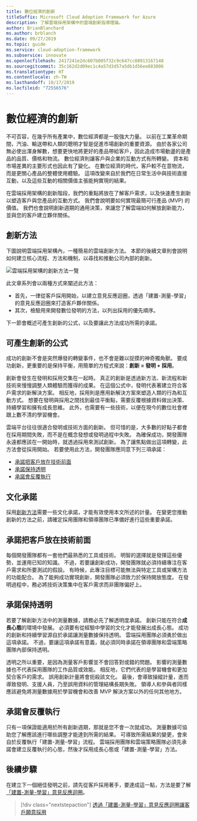 ```yaml
---
title: 數位經濟的創新
titleSuffix: Microsoft Cloud Adoption Framework for Azure
description: 了解雲端採用架構中的雲端創新指導理論。
author: BrianBlanchard
ms.author: brblanch
ms.date: 09/27/2019
ms.topic: guide
ms.service: cloud-adoption-framework
ms.subservice: innovate
ms.openlocfilehash: 2417241e2dc607b005f32c9c647cc88913167148
ms.sourcegitcommit: 35c162d2d09ec1c4a57d3d57a5db1d56ee883806
ms.translationtype: HT
ms.contentlocale: zh-TW
ms.lasthandoff: 10/17/2019
ms.locfileid: "72556576"
---
```

# <a name="innovation-in-the-digital-economy"></a>數位經濟的創新

不可否容，在幾乎所有產業中，數位經濟都是一股強大力量。 以前在工業革命期間，汽油、輸送帶和人類的聰明才智是促進市場創新的重要資源。 由於各家公司無必使出渾身解數，想要更快地將更好的產品帶給客戶，因此造成市場動盪的是產品的品質、價格和物流。 數位經濟則讓客戶與企業的互動方式有所轉變。 資本和市場差異的主要形式也因此有了變化。 在數位經濟的時代，客戶較不在意物流，而是更關心產品的整體使用體驗。 這項改變來自於我們在日常生活中與技術直接互動，以及這些互動的相關價值主張能夠實現的結果。

在雲端採用架構的創新階段，我們的重點將放在了解客戶需求，以及快速產生創新以塑造客戶與您產品的互動方式。 我們會說明要如何實現最簡可行產品 (MVP) 的價值。 我們也會說明創新週期的通用決策，來讓您了解雲端如何解放創新能力，並與您的客戶建立夥伴關係。

## <a name="innovate-methodology"></a>創新方法

下圖說明雲端採用架構內，一種簡易的雲端創新方法。 本節的後續文章則會說明如何建立核心流程、方法和機制，以尋找和推動公司內部的創新。

![雲端採用架構的創新方法一覽](../../_images/innovate/innovate-methodology.png)

此文章系列會以兩種方式來闡述此方法：

- 首先，一律從客戶採用開始，以建立意見反應迴圈，透過「建置-測量-學習」的意見反應迴圈來打造客戶夥伴關係。
- 其次，檢驗用來開發數位發明的方法，以列出採用的優先順序。

下一節會概述可產生創新的公式，以及要讓此方法成功所需的承諾。

## <a name="formula-for-innovation"></a>可產生創新的公式

成功的創新不會是突然爆發的轉變事件，也不會是難以捉摸的神奇獨角獸。 要成功創新，更重要的是保持平衡，用簡單的方程式來說：**創新 = 發明 + 採用**。

創新會發生在發明和採用交集在一起時。 真正的創新是透過新方法、新流程和新技術來慢慢調整人類體驗而獲得的成果。 在這個公式中，發明代表著建立符合客戶需求的新解決方案。 相反地，採用則是應用新解決方案來塑造人類的行為和互動方式。 想要在發明與採用之間找到最佳平衡點，需要反覆根據資料做出決策、持續學習和擁有成長思維。 此外，也需要有一些技術，以便在現今的數位社會裡跟上數不清的學習機會。

雲端平台往往很適合發明或技術方面的創新。 但可惜的是，大多數的好點子都會在採用期間失敗，而不是在概念發想或發明過程中失敗。 為確保成功，開發團隊永遠都應該在一開始時，就透過採用來測試創新。 為了讓焦點做出這項轉變，此方法會從採用開始。 若要使用此方法，開發團隊應同意下列三項承諾：

- [承諾把客戶放在技術前面](#commitment-to-prioritize-customers-over-technology)
- [承諾保持透明](#commitment-to-transparency)
- [承諾會反覆執行](#commitment-to-iteration)

## <a name="cultural-commitments"></a>文化承諾

採用[創新方法](../index.md)需要一些文化承諾，才能有效使用本文所述的計量。 在變更您推動創新的方法之前，請確定採用團隊和領導團隊已準備好進行這些重要承諾。

## <a name="commitment-to-prioritize-customers-over-technology"></a>承諾把客戶放在技術前面

每個開發團隊都有一套他們最熟悉的工具或技術。 明智的選擇就是發揮這些優勢，並運用已知的知識。 不過，若要讓創新成功，開發團隊就必須持續專注在客戶需求和所要測試的假設。 有時候，此專注目標可能無法與特定工具或架構方法的功能配合。 為了能夠成功實現創新，開發團隊必須致力於保持開放態度。 在發明過程中，務必將技術決策集中在客戶需求而非團隊偏好上。

## <a name="commitment-to-transparency"></a>承諾保持透明

若要了解創新方法中的測量數據，請務必先了解透明度承諾。 創新只能在符合**成長心態**的環境中發展。 必須要有從經驗中學習的文化才能發展出成長心態。 成功的創新和持續學習源自於承諾讓測量數據保持透明。 雲端採用團隊必須勇於做出這項承諾。 不過，要讓這項承諾有意義，就必須同時承諾在領導團隊和雲端策略團隊內部保持透明。

透明之所以重要，是因為測量客戶影響並不會回答對或錯的問題。 影響的測量數據也不代表採用團隊的工作品質或效能。 相反地，它們代表的是學習機會和更加契合客戶的需求。 誤用創新計量將會扼殺該文化。 最後，會導致操縱計量，進而導致發明、支援人員，乃至誤用資料的管理結構長期失敗。 領導人和參與者同樣應該避免將測量數據用於學習機會和改善 MVP 解決方案以外的任何其他地方。

## <a name="commitment-to-iteration"></a>承諾會反覆執行

只有一項保證能適用於所有創新週期，那就是您不會一次就成功。 測量數據可協助您了解應該進行哪些調整才能達到所需的結果。 可導致所需結果的變更，會來自於反覆執行「建置-測量-學習」流程。 雲端採用團隊和雲端策略團隊必須先承諾會建立反覆執行的心態，然後才採用成長心態或「建置-測量-學習」方法。

## <a name="next-steps"></a>後續步驟

在建立下一個絕佳發明之前，請先從客戶採用著手，要達成這一點，方法是要了解[「建置-測量-學習」意見反應迴圈](./adoption.md)。

> [!div class="nextstepaction"]
> [透過「建置-測量-學習」意見反應迴圈讓客戶願意採用](./adoption.md)
